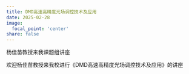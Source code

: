 ```yaml
---
title: DMD高速高精度光场调控技术及应用
date: 2025-02-28
image:
  focal_point: 'center'
share: false
---
```


杨佳苗教授来我课题组讲座

欢迎杨佳苗教授来我校进行《DMD高速高精度光场调控技术及应用》的讲座
